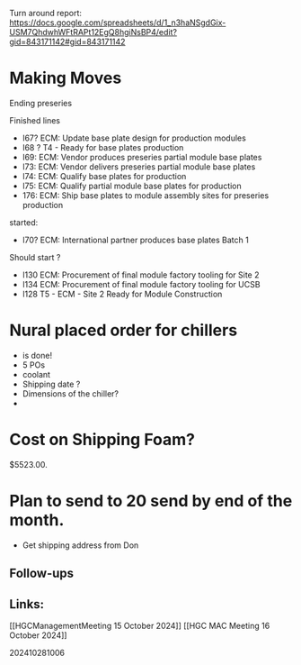 
Turn around report:
https://docs.google.com/spreadsheets/d/1_n3haNSgdGix-USM7QhdwhWFtRAPt12EgQ8hgiNsBP4/edit?gid=843171142#gid=843171142

# Making Moves 
Ending preseries 

Finished lines
- l67? ECM: Update base plate design for production modules
- l68 ? T4 - Ready for base plates production
-  l69: ECM: Vendor produces preseries partial module base plates
-  l73: ECM: Vendor delivers preseries partial module base plates
- l74: ECM: Qualify base plates for production
- l75: ECM: Qualify partial module base plates for production
- 176: ECM: Ship base plates to module assembly sites for preseries production

started: 
- l70? ECM: International partner produces base plates Batch 1


Should start  ?
- l130 ECM: Procurement of final module factory tooling for Site 2
- l134 ECM: Procurement of final module factory tooling for UCSB
- l128 T5 - ECM - Site 2 Ready for Module Construction



# Nural placed order for chillers
- is done!
- 5 POs 
- coolant 
- Shipping date ?
- Dimensions of the chiller?
- 

# Cost on Shipping Foam?
$5523.00.

# Plan to send to 20 send by end of the month.
- Get shipping address from Don




## Follow-ups


## Links: 
[[HGCManagementMeeting 15 October 2024]]
[[HGC MAC Meeting 16 October 2024]]


202410281006
